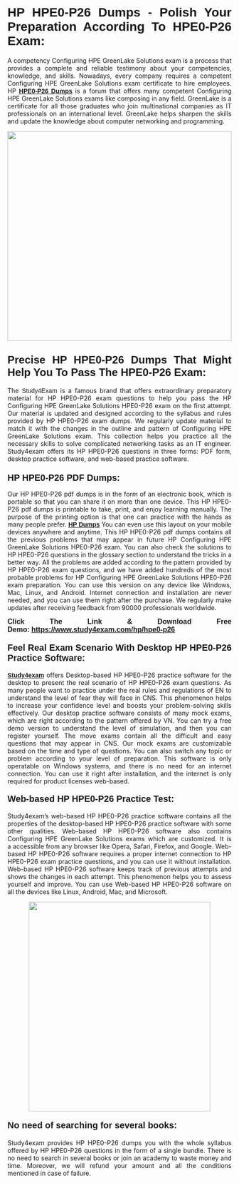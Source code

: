 <h1 style="text-align: justify;"><strong><span style="font-family:Lucida Sans Unicode,Lucida Grande,sans-serif;">HP HPE0-P26 Dumps - Polish Your Preparation According To HPE0-P26 Exam:</span></strong></h1>

<p style="text-align: justify;">A competency Configuring HPE GreenLake Solutions exam is a process that provides a complete and reliable testimony about your competencies, knowledge, and skills. Nowadays, every company requires a competent Configuring HPE GreenLake Solutions exam certificate to hire employees. HP <a href="https://www.study4exam.com/hp/hpe0-p26-valid-dumps"><span style="font-family:Verdana,Geneva,sans-serif;"><strong>HPE0-P26 Dumps</strong></span></a> is a forum that offers many competent Configuring HPE GreenLake Solutions exams like composing in any field. GreenLake is a certificate for all those graduates who join multinational companies as IT professionals on an international level. GreenLake helps sharpen the skills and update the knowledge about computer networking and programming.</p>

<p style="text-align: justify;"><a href="https://www.study4exam.com/hp/hpe0-p26"><img alt="" src="https://www.thequestionanswers.com/wp-content/uploads/2022/06/S4E-Cert-Exams-Questions-Banner.webp" style="width: 100%; height: 470px;" /></a></p>

<h2 style="text-align: justify;"><span style="font-family:Lucida Sans Unicode,Lucida Grande,sans-serif;"><strong><span style="font-size:24px;">Precise HP HPE0-P26 Dumps That Might Help You To Pass The HPE0-P26 Exam:</span></strong></span></h2>

<p style="text-align: justify;">The <span style="font-family:Lucida Sans Unicode,Lucida Grande,sans-serif;">Study4Exam</span> is a famous brand that offers extraordinary preparatory material for HP HPE0-P26 exam questions to help you pass the HP Configuring HPE GreenLake Solutions HPE0-P26 exam on the first attempt. Our material is updated and designed according to the syllabus and rules provided by HP HPE0-P26 exam dumps. We regularly update material to match it with the changes in the outline and pattern of Configuring HPE GreenLake Solutions exam. This collection helps you practice all the necessary skills to solve complicated networking tasks as an IT engineer. Study4exam offers its HP HPE0-P26 questions in three forms: PDF form, desktop practice software, and web-based practice software. </p>

<h3 style="text-align: justify;"><strong><span style="font-size:20px;"><span style="font-family:Lucida Sans Unicode,Lucida Grande,sans-serif;">HP HPE0-P26 PDF Dumps:</span></span></strong></h3>

<p style="text-align: justify;">Our HP HPE0-P26 pdf dumps is in the form of an electronic book, which is portable so that you can share it on more than one device. This HP HPE0-P26 pdf dumps is printable to take, print, and enjoy learning manually. The purpose of the printing option is that one can practice with the hands as many people prefer. <a href="https://www.study4exam.com/hp-exams"><span style="font-family:Lucida Sans Unicode,Lucida Grande,sans-serif;"><strong>HP Dumps</strong></span></a> You can even use this layout on your mobile devices anywhere and anytime. This HP HPE0-P26 pdf dumps contains all the previous problems that may appear in future HP Configuring HPE GreenLake Solutions HPE0-P26 exam. You can also check the solutions to HP HPE0-P26 questions in the glossary section to understand the tricks in a better way. All the problems are added according to the pattern provided by HP HPE0-P26 exam questions, and we have added hundreds of the most probable problems for HP Configuring HPE GreenLake Solutions HPE0-P26 exam preparation. You can use this version on any device like Windows, Mac, Linux, and Android. Internet connection and installation are never needed, and you can use them right after the purchase. We regularly make updates after receiving feedback from 90000 professionals worldwide.</p>

<p style="text-align: justify;"><span style="font-family:Lucida Sans Unicode,Lucida Grande,sans-serif;"><strong><span style="font-size:16px;">Click The Link & Download Free Demo:</span></strong></span> <strong><span style="font-family:Lucida Sans Unicode,Lucida Grande,sans-serif;"><span style="font-size:16px;"><a href="https://www.study4exam.com/hp/hpe0-p26">https://www.study4exam.com/hp/hpe0-p26</a></span></span></strong></p>

<h4 style="text-align: justify;"><strong><span style="font-family:Lucida Sans Unicode,Lucida Grande,sans-serif;"><span style="font-size:20px;">Feel Real Exam Scenario With Desktop HP HPE0-P26 Practice Software:</span></span></strong></h4>

<p style="text-align: justify;"><a href="https://www.study4exam.com/"><span style="font-family:Verdana,Geneva,sans-serif;"><strong>Study4exam</strong></span></a> offers Desktop-based HP HPE0-P26 practice software for the desktop to present the real scenario of HP HPE0-P26 exam questions. As many people want to practice under the real rules and regulations of EN to understand the level of fear they will face in CNS. This phenomenon helps to increase your confidence level and boosts your problem-solving skills effectively. Our desktop practice software consists of many mock exams, which are right according to the pattern offered by VN. You can try a free demo version to understand the level of simulation, and then you can register yourself. The move exams contain all the difficult and easy questions that may appear in CNS. Our mock exams are customizable based on the time and type of questions. You can also switch any topic or problem according to your level of preparation. This software is only operatable on Windows systems, and there is no need for an internet connection. You can use it right after installation, and the internet is only required for product licenses web-based. </p>

<h4 style="text-align: justify;"><span style="font-family:Lucida Sans Unicode,Lucida Grande,sans-serif;"><strong><span style="font-size:20px;">Web-based HP HPE0-P26 Practice Test:</span></strong></span></h4>

<p style="text-align: justify;">Study4exam’s web-based HP HPE0-P26 practice software contains all the properties of the desktop-based HP HPE0-P26 practice software with some other qualities. Web-based HP HPE0-P26 software also contains Configuring HPE GreenLake Solutions exams which are customized. It is a accessible from any browser like Opera, Safari, Firefox, and Google. Web-based HP HPE0-P26 software requires a proper internet connection to HP HPE0-P26 exam practice questions, and you can use it without installation. Web-based HP HPE0-P26 software keeps track of previous attempts and shows the changes in each attempt. This phenomenon helps you to assess yourself and improve. You can use Web-based HP HPE0-P26 software on all the devices like Linux, Android, Mac, and Microsoft.</p>

<p style="text-align: center;"><a href="https://www.study4exam.com/hp/hpe0-p26"><img alt="" src="https://www.thequestionanswers.com/wp-content/uploads/2022/06/S4E-Cert-Exams-Questions-Discount-Banner.webp" style="width: 90%; height: 470px;" /></a></p>

<h4 style="text-align: justify;"><span style="font-family:Lucida Sans Unicode,Lucida Grande,sans-serif;"><strong><span style="font-size:20px;">No need of searching for several books:</span></strong></span></h4>

<p style="text-align: justify;">Study4exam provides HP HPE0-P26 dumps you with the whole syllabus offered by HP HPE0-P26 questions in the form of a single bundle. There is no need to search in several books or join an academy to waste money and time. Moreover, we will refund your amount and all the conditions mentioned in case of failure.</p>
